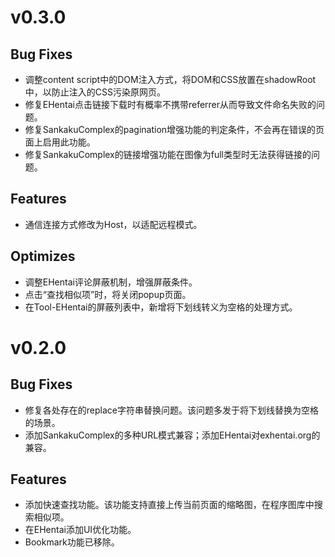# v0.3.0
## Bug Fixes
* 调整content script中的DOM注入方式，将DOM和CSS放置在shadowRoot中，以防止注入的CSS污染原网页。
* 修复EHentai点击链接下载时有概率不携带referrer从而导致文件命名失败的问题。
* 修复SankakuComplex的pagination增强功能的判定条件，不会再在错误的页面上启用此功能。
* 修复SankakuComplex的链接增强功能在图像为full类型时无法获得链接的问题。
## Features
* 通信连接方式修改为Host，以适配远程模式。
## Optimizes
* 调整EHentai评论屏蔽机制，增强屏蔽条件。
* 点击“查找相似项”时，将关闭popup页面。
* 在Tool-EHentai的屏蔽列表中，新增将下划线转义为空格的处理方式。

# v0.2.0
## Bug Fixes
* 修复各处存在的replace字符串替换问题。该问题多发于将下划线替换为空格的场景。
* 添加SankakuComplex的多种URL模式兼容；添加EHentai对exhentai.org的兼容。
## Features
* 添加快速查找功能。该功能支持直接上传当前页面的缩略图，在程序图库中搜索相似项。
* 在EHentai添加UI优化功能。
* Bookmark功能已移除。